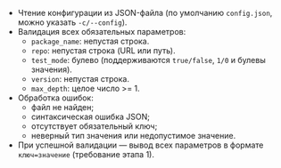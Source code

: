 - Чтение конфигурации из JSON-файла (по умолчанию `config.json`, можно указать `-c/--config`).
- Валидация всех обязательных параметров:
  - `package_name`: непустая строка.
  - `repo`: непустая строка (URL или путь).
  - `test_mode`: булево (поддерживаются `true/false`, `1/0` и булевы значения).
  - `version`: непустая строка.
  - `max_depth`: целое число >= 1.
- Обработка ошибок:
  - файл не найден;
  - синтаксическая ошибка JSON;
  - отсутствует обязательный ключ;
  - неверный тип значения или недопустимое значение.
- При успешной валидации — вывод всех параметров в формате `ключ=значение` (требование этапа 1).
